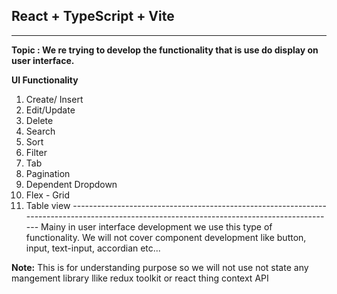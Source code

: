 ## React + TypeScript + Vite
------------------------------------------------------------------------------------------------------------------------------------------------
**Topic : We re trying to develop the functionality that is use do display on user interface.**

**UI Functionality**
1. Create/ Insert
2. Edit/Update
3. Delete
4. Search
5. Sort
6. Filter
7. Tab
8. Pagination
9. Dependent Dropdown
10.  Flex - Grid
11.  Table view
    --------------------------------------------------------------------------------------------------------------------------------------------
Mainy in user interface development we use this type of functionality. We will not cover component development
like button, input, text-input, accordian etc...

**Note:** This is for understanding purpose so we will not use not state any mangement library llike redux toolkit or react thing context API
